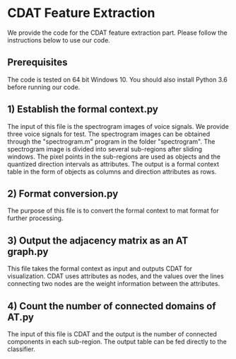# CDAT Feature Extraction
We provide the code for the CDAT feature extraction part. Please follow the instructions below to use our code.

## Prerequisites
The code is tested on 64 bit Windows 10. You should also install Python 3.6 before running our code.

## 1) Establish the formal context.py
The input of this file is the spectrogram images of voice signals. We provide three voice signals for test. The spectrogram images can be obtained through the "spectrogram.m" program in the folder "spectrogram". The spectrogram image is divided into several sub-regions after sliding windows. The pixel points in the sub-regions are used as objects and the quantized direction intervals as attributes. The output is a formal context table in the form of objects as columns and direction attributes as rows.

## 2) Format conversion.py
The purpose of this file is to convert the formal context to mat format for further processing.

## 3) Output the adjacency matrix as an AT graph.py
This file takes the formal context as input and outputs CDAT for visualization. CDAT uses attributes as nodes, and the values over the lines connecting two nodes are the weight information between the attributes.

## 4) Count the number of connected domains of AT.py
The input of this file is CDAT and the output is the number of connected components in each sub-region. The output table can be fed directly to the classifier.
